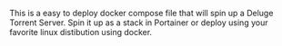 This is a easy to deploy docker compose file that will spin up a Deluge Torrent Server. Spin it up as a stack in Portainer or deploy using your favorite linux distibution using docker.
